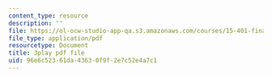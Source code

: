 ```yaml
---
content_type: resource
description: ''
file: https://ol-ocw-studio-app-qa.s3.amazonaws.com/courses/15-401-finance-theory-i-fall-2008/96e6c52361da43630f9f2e7c52e4a7c1_P03PfYgNjmw.pdf
file_type: application/pdf
resourcetype: Document
title: 3play pdf file
uid: 96e6c523-61da-4363-0f9f-2e7c52e4a7c1
---
```

